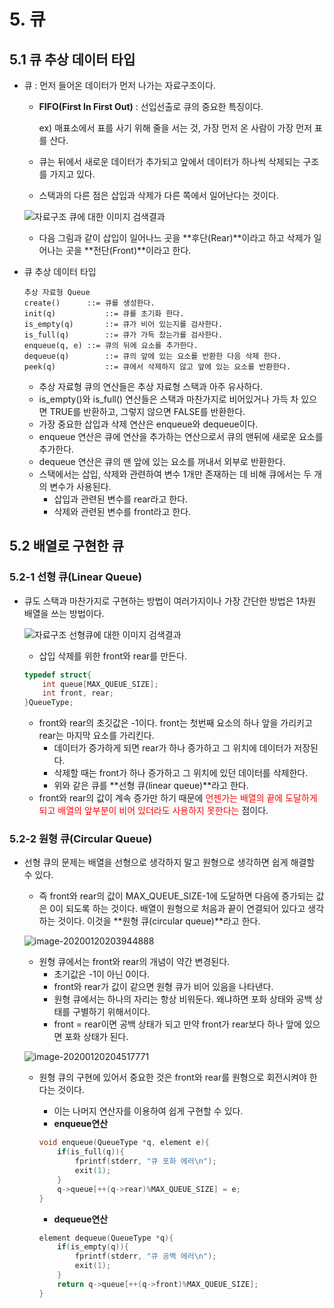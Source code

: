 # 5. 큐

## 5.1 큐 추상 데이터 타입

- 큐 : 먼저 들어온 데이터가 먼저 나가는 자료구조이다.

  - **FIFO(First In First Out)** : 선입선출로 큐의 중요한 특징이다.

    ex) 매표소에서 표를 사기 위해 줄을 서는 것, 가장 먼저 온 사람이 가장 먼저 표를 산다.

  - 큐는 뒤에서 새로운 데이터가 추가되고 앞에서 데이터가 하나씩 삭제되는 구조를 가지고 있다.

  - 스택과의 다른 점은 삽입과 삭제가 다른 쪽에서 일어난다는 것이다.

  ![자료구조 큐에 대한 이미지 검색결과](https://img1.daumcdn.net/thumb/R720x0.q80/?scode=mtistory2&fname=http%3A%2F%2Fcfile24.uf.tistory.com%2Fimage%2F9929C0495C932BB1153D55)

  - 다음 그림과 같이 삽입이 일어나느 곳을 **후단(Rear)**이라고 하고 삭제가 일어나는 곳을 **전단(Front)**이라고 한다.

- 큐 추상 데이터 타입

  ```
  추상 자료형 Queue
  create()		::= 큐를 생성한다.
  init(q)			::= 큐를 초기화 한다. 
  is_empty(q)		::= 큐가 비어 있는지를 검사한다.
  is_full(q)		::= 큐가 가득 찼는가를 검사한다.
  enqueue(q, e)	::= 큐의 뒤에 요소를 추가한다.
  dequeue(q)		::=	큐의 앞에 있는 요소를 반환한 다음 삭제 한다.
  peek(q)			::= 큐에서 삭제하지 않고 앞에 있는 요소를 반환한다.
  ```

  - 추상 자료형 큐의 연산들은 추상 자료형 스택과 아주 유사하다.
  - is_empty()와 is_full() 연산들은 스택과 마찬가지로 비어있거나 가득 차 있으면 TRUE를 반환하고, 그렇지 않으면 FALSE를 반환한다.
  - 가장 중요한 삽입과 삭제 연산은 enqueue와 dequeue이다.
  - enqueue 연산은 큐에 연산을 추가하는 연산으로서 큐의 맨뒤에 새로운 요소를 추가한다.
  - dequeue 연산은 큐의 맨 앞에 있는 요소를 꺼내서 외부로 반환한다.
  - 스택에서는 삽입, 삭제와 관련하여 변수 1개만 존재하는 데 비해 큐에서는 두 개의 변수가 사용된다.
    - 삽입과 관련된 변수를 rear라고 한다.
    - 삭제와 관련된 변수를 front라고 한다.



## 5.2 배열로 구현한 큐

### 5.2-1 선형 큐(Linear Queue)

- 큐도 스택과 마찬가지로 구현하는 방법이 여러가지이나 가장 간단한 방법은 1차원 배열을 쓰는 방법이다.

  ![자료구조 선형큐에 대한 이미지 검색결과](http://www.tipssoft.com/data/cheditor4/1408/c9df1e0cbf27c9ac473a9a49bcafb16b_7rdg23Pw5ZQODRpVTbbiq.png)

  - 삽입 삭제를 위한 front와 rear를 만든다.

  ```c
  typedef struct{
      int queue[MAX_QUEUE_SIZE];
      int front, rear;
  }QueueType;
  ```

  - front와 rear의 초깃값은 -1이다. front는 첫번째 요소의 하나 앞을 가리키고 rear는 마지막 요소를 가리킨다.
    - 데이터가 증가하게 되면 rear가 하나 증가하고 그 위치에 데이터가 저장된다.
    - 삭제할 때는 front가 하나 증가하고 그 위치에 있던 데이터를 삭제한다.
    - 위와 같은 큐를 **선형 큐(linear queue)**라고 한다.
  - front와 rear의 값이 계속 증가만 하기 때문에 <span style="color:red">언젠가는 배열의 끝에 도달하게 되고 배열의 앞부분이 비어 있더라도 사용하지 못한다는</span> 점이다.



### 5.2-2 원형 큐(Circular Queue)

- 선형 큐의 문제는 배열을 선형으로 생각하지 말고 원형으로 생각하면 쉽게 해결할 수 있다.

  - 즉 front와 rear의 값이 MAX_QUEUE_SIZE-1에 도달하면 다음에 증가되는 값은 0이 되도록 하는 것이다. 배열이 원형으로 처음과 끝이 연결되어 있다고 생각하는 것이다. 이것을 **원형 큐(circular queue)**라고 한다.

  ![image-20200120203944888](C:\Users\mgsty\AppData\Roaming\Typora\typora-user-images\image-20200120203944888.png)

  - 원형 큐에서는 front와 rear의 개념이 약간 변경된다.
    - 초기값은 -1이 아닌 0이다.
    - front와 rear가 값이 같으면 원형 큐가 비어 있음을 나타낸다.
    - 원형 큐에서는 하나의 자리는 항상 비워둔다. 왜냐하면 포화 상태와 공백 상태를 구별하기 위해서이다.
    - front = rear이면 공백 상태가 되고 만약 front가 rear보다 하나 앞에 있으면 포화 상태가 된다.

  ![image-20200120204517771](C:\Users\mgsty\AppData\Roaming\Typora\typora-user-images\image-20200120204517771.png)

  - 원형 큐의 구현에 있어서 중요한 것은 front와 rear를 원형으로 회전시켜야 한다는 것이다.

    - 이는 나머지 연산자를 이용하여 쉽게 구현할 수 있다.
    - **enqueue연산**

    ```c
    void enqueue(QueueType *q, element e){
        if(is_full(q)){
            fprintf(stderr, "큐 포화 에러\n");
            exit(1);
        }
        q->queue[++(q->rear)%MAX_QUEUE_SIZE] = e;
    }
    ```

    - **dequeue연산**

    ```c
    element dequeue(QueueType *q){
        if(is_empty(q)){
            fprintf(stderr, "큐 공백 에러\n");
            exit(1);
        }
        return q->queue[++(q->front)%MAX_QUEUE_SIZE];
    }
    ```

    